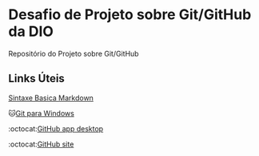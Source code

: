 # Desafio de Projeto  sobre Git/GitHub da DIO
Repositório do Projeto sobre Git/GitHub

## Links Úteis
[Sintaxe Basica Markdown](https://www.markdownguide.org/basic-syntax/)

🐱[Git para Windows](https://git-scm.com/download/win)

:octocat:[GitHub app desktop](https://desktop.github.com/)

:octocat:[GitHub site](https://github.com/)
